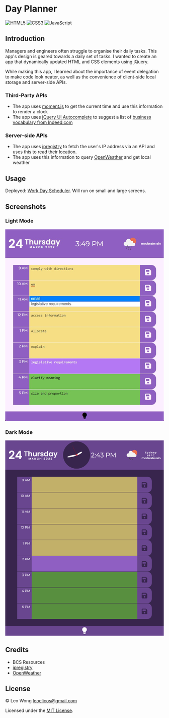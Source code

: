 # Day Planner

![HTML5](https://img.shields.io/badge/html5-%23E34F26.svg?style=for-the-badge&logo=html5&logoColor=white) ![CSS3](https://img.shields.io/badge/css3-%231572B6.svg?style=for-the-badge&logo=css3&logoColor=white) ![JavaScript](https://img.shields.io/badge/javascript-%23323330.svg?style=for-the-badge&logo=javascript&logoColor=%23F7DF1E)

## Introduction

Managers and engineers often struggle to organise their daily tasks. This app's design is geared towards a daily set of tasks. I wanted to create an app that dynamically updated HTML and CSS elements using jQuery.

While making this app, I learned about the importance of event delegation to make code look neater, as well as the convenience of client-side local storage and server-side APIs.

### Third-Party APIs

-  The app uses [moment.js](https://momentjs.com/) to get the current time and use this information to render a clock
-  The app uses [jQuery UI Autocomplete](https://jqueryui.com/autocomplete/) to suggest a list of [business vocabulary from Indeed.com](https://www.indeed.com/career-advice/career-development/business-vocabulary)

### Server-side APIs

-  The app uses [ipregistry](https://ipregistry.co) to fetch the user's IP address via an API and uses this to read their location.
-  The app uses this information to query [OpenWeather](https://openweathermap.org/api) and get local weather

## Usage

Deployed: [Work Day Scheduler](https://leoelicos.github.io/bcs-05-day-planner/). Will run on small and large screens.

## Screenshots

### Light Mode

![Screenshot of Page: Splash](./Screenshots/light.jpg)

### Dark Mode

![Screenshot of Page: Splash](./Screenshots/dark.png)

## Credits

-  BCS Resources
-  [ipregistry](ipregistry.co)
-  [OpenWeather](https://openweathermap.org/api)

## License

&copy; Leo Wong <leoelicos@gmail.com>

Licensed under the [MIT License](./LICENSE).
